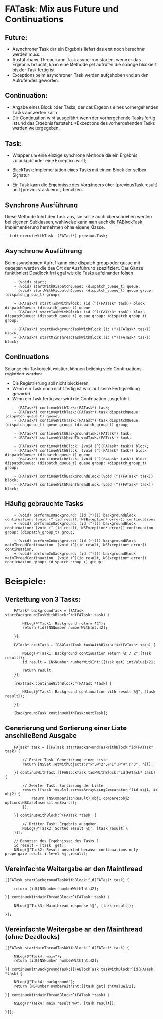 FATask: Mix aus Future und Continuations
========================================

Future:
-------

* Asynchroner Task der ein Ergebnis liefert das erst noch berechnet werden muss.
* Ausführbarer Thread kann Task asynchron starten, wenn er das Ergebnis braucht, kann eine Methode get aufrufen die solange blockiert bis der Task fertig ist.
* Exceptions beim asynchronen Task werden aufgehoben und an den Aufrufenden geworfen.  
	
Continuation:
-------------

* Angabe eines Block oder Tasks, der das Ergebnis eines vorhergehenden Tasks auswerten kann
* Die Continuation wird ausgeführt wenn der vorhergehende Tasks fertig ist und das Ergebnis feststeht.
*Exceptions des vorhergehenden Tasks werden weitergegeben.
	
Task:
-----

* Wrapper um eine einzige synchrone Methode die ein Ergebnis zurückgibt oder eine Exception wirft;
* BlockTask: Implementation eines Tasks mit einem Block der selben Signatur
	
* Ein Task kann die Ergebnisse des Vorgängers über [previousTask result] und [previousTask error] benutzen.
	
Synchrone Ausführung
--------------------

Diese Methode führt den Task aus, sie sollte auch überschrieben werden bei eigenen Subklassen,
wahlweise kann man auch die FABlockTask Implementierung hernehmen ohne eigene Klasse. 

```
- (id) executeWithTask: (FATask*) previousTask;
```

Asynchrone Ausführung
---------------------

Beim asynchronen Aufruf kann eine dispatch group oder queue mit gegeben werden die den Ort der Ausführung spezifiziert.
Das Ganze funktioniert Deadlock frei egal wie die Tasks aufeinander folgen

```
	- (void) start;
	- (void) startWithDispatchQueue: (dispatch_queue_t) queue;
	- (void) startWithDispatchQueue: (dispatch_queue_t) queue group: (dispatch_group_t) group;

	+ (FATask*) startTaskWithBlock: (id (^)(FATask* task)) block dispatchQueue: (dispatch_queue_t) queue;
	+ (FATask*) startTaskWithBlock: (id (^)(FATask* task)) block dispatchQueue: (dispatch_queue_t) queue group: (dispatch_group_t) group;

	+ (FATask*) startBackgroundTaskWithBlock:(id (^)(FATask* task)) block;
	+ (FATask*) startMainThreadTaskWithBlock:(id (^)(FATask* task)) block;
```
	
Continuations
-------------

Solange ein Taskobjekt existiert können beliebig viele Continuations registriert werden:
* Die Registrierung soll nicht blockieren
* Wenn ein Task noch nicht fertig ist wird auf seine Fertigstellung gewartet
* Wenn ein Task fertig war wird die Continuation ausgeführt.

```
	- (FATask*) continueWithTask:(FATask*) task;
	- (FATask*) continueWithTask:(FATask*) task dispatchQueue: (dispatch_queue_t) queue;
	- (FATask*) continueWithTask:(FATask*) task dispatchQueue: (dispatch_queue_t) queue group: (dispatch_group_t) group;

	- (FATask*) continueWithBackgroundTask:(FATask*) task;
	- (FATask*) continueWithMainThreadTask:(FATask*) task;

	- (FATask*) continueWithBlock: (void (^)(FATask* task)) block; 
	- (FATask*) continueWithBlock: (void (^)(FATask* task)) block dispatchQueue: (dispatch_queue_t) queue; 
	- (FATask*) continueWithBlock: (void (^)(FATask* task)) block dispatchQueue: (dispatch_queue_t) queue group: (dispatch_group_t) group; 

	- (FATask*) continueWithBackgroundBlock:(void (^)(FATask* task)) block;
	- (FATask*) continueWithMainThreadBlock:(void (^)(FATask* task)) block;
```

Häufig gebrauchte Tasks
-----------------------

```
	+ (void) performInBackground: (id (^)()) backgroundBlock continuation: (void (^)(id result, NSException* error)) continuation;
	+ (void) performInBackground: (id (^)()) backgroundBlock continuation: (void (^)(id result, NSException* error)) continuation group: (dispatch_group_t) group;

	+ (void) performInBackground: (id (^)()) backgroundBlock mainThreadContinuation: (void (^)(id result, NSException* error)) continuation;
	+ (void) performInBackground: (id (^)()) backgroundBlock mainThreadContinuation: (void (^)(id result, NSException* error)) continuation group: (dispatch_group_t) group;
```

Beispiele:
==========


Verkettung von 3 Tasks:
-----------------------

```
    FATask* backgroundTask = [FATask startBackgroundTaskWithBlock:^id(FATask* task) {

        NSLog(@"Task1: Background return 42");
        return (id)[NSNumber numberWithInt:42];

    }];
    
    FATask* nextTask = [FABlockTask taskWithBlock:^id(FATask* task) {

        NSLog(@"Task1: Background continuation return %@ / 2",[task result]);
        id result = [NSNumber numberWithInt:[[task get] intValue]/2];  
      
        return result;
    }];
    
    [nextTask continueWithBlock:^(FATask *task) {

        NSLog(@"Task1: Background continuation with result %@", [task result]);

    }];
    
    [backgroundTask continueWithTask:nextTask];
```

Generierung und Sortierung einer Liste anschließend Ausgabe
-----------------------------------------------------------

```
	FATask* task = [[FATask startBackgroundTaskWithBlock:^id(FATask* task) {
	
		// Erster Task: Generierung einer Liste
        return [NSSet setWithObjects:@"5",@"2",@"1",@"4",@"3", nil];

    }] continueWithTask:[[FABlockTask taskWithBlock:^id(FATask* task) {

		// Zweiter Task: Sortierung der Liste
        return [[task result] sortedArrayUsingComparator:^(id obj1, id obj2) {
            return (NSComparisonResult)[obj1 compare:obj2 options:NSCaseInsensitiveSearch];
        }];        

    }] continueWithBlock:^(FATask *task) {

		// Dritter Task: Ergebnis ausgeben
        NSLog(@"Task2: Sorted result %@", [task result]);
    }]];
    
	// Benutzen des Ergebnisses des Tasks 1
	id result = [task  get];
    NSLog(@"Task2: Result unsorted because continuations only propergate result 1 level %@",result);
```

Vereinfachte Weitergabe an den Mainthread
-----------------------------------------

```
[[FATask startBackgroundTaskWithBlock:^id(FATask* task) {

    return (id)[NSNumber numberWithInt:42];

}] continueWithMainThreadBlock:^(FATask* task) {

    NSLog(@"Task3: Mainthread response %@", [task result]);

}];
```

Vereinfachte Weitergabe an den Mainthread (ohne Deadlocks)
----------------------------------------------------------

```
[[FATask startMainThreadTaskWithBlock:^id(FATask* task) {

    NSLog(@"Task4: main");
    return (id)[NSNumber numberWithInt:42];

}] continueWithBackgroundTask:[[FABlockTask taskWithBlock:^id(FATask *task) {

    NSLog(@"Task4: background");
    return [NSNumber numberWithInt:[[task get] intValue]/2];        

}] continueWithMainThreadBlock:^(FATask *task) {

    NSLog(@"Task4: main result %@", [task result]);

}]];
```